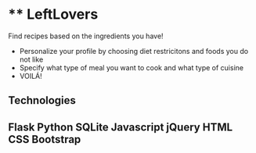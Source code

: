 # ** LeftLovers

Find recipes based on the ingredients you have!
- Personalize your profile by choosing diet restricitons and foods you do not like
- Specify what type of meal you want to cook and what type of cuisine
- VOILÁ!

Technologies
--
Flask
Python
SQLite
Javascript
jQuery
HTML
CSS
Bootstrap 
--